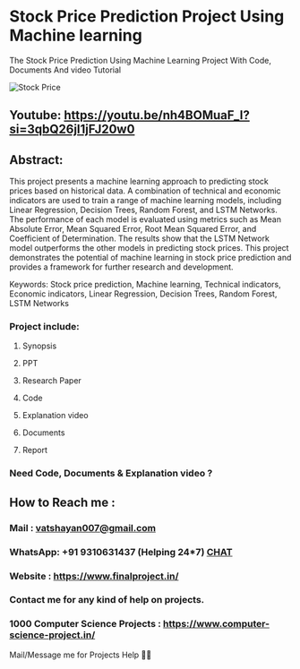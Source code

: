 # Stock Price Prediction Project Using Machine learning
The Stock Price Prediction Using Machine Learning Project With Code, Documents And video Tutorial

![Stock Price](https://github.com/user-attachments/assets/77ffc26e-07b4-4a28-b5d9-22e98a422265)

## Youtube: https://youtu.be/nh4BOMuaF_I?si=3qbQ26jI1jFJ20w0

## Abstract: 
This project presents a machine learning approach to predicting stock prices based on historical data. A combination of technical and economic indicators are used to train a range of machine learning models, including Linear Regression, Decision Trees, Random Forest, and LSTM Networks. The performance of each model is evaluated using metrics such as Mean Absolute Error, Mean Squared Error, Root Mean Squared Error, and Coefficient of Determination. The results show that the LSTM Network model outperforms the other models in predicting stock prices. This project demonstrates the potential of machine learning in stock price prediction and provides a framework for further research and development.

Keywords: Stock price prediction, Machine learning, Technical indicators, Economic indicators, Linear Regression, Decision Trees, Random Forest, LSTM Networks

### Project include: 

1. Synopsis

2. PPT

3. Research Paper


4. Code

5. Explanation video

6. Documents

7. Report


### Need Code, Documents & Explanation video ? 

## How to Reach me :

### Mail : vatshayan007@gmail.com 

### WhatsApp: +91 9310631437 (Helping 24*7) **[CHAT](https://wa.me/message/CHWN2AHCPMAZK1)** 

### Website : https://www.finalproject.in/

### Contact me for any kind of help on projects.
### 1000 Computer Science Projects : https://www.computer-science-project.in/


Mail/Message me for Projects Help 🙏🏻
